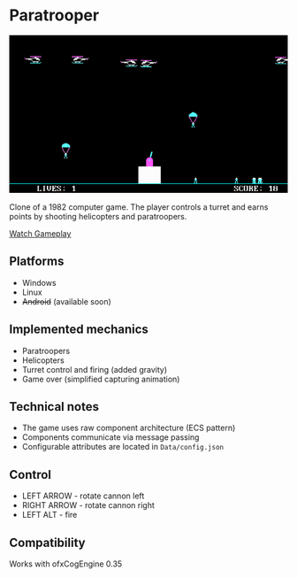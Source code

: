 Paratrooper
===================
![logo](Data/screenshot.png)

Clone of a 1982 computer game. The player controls a turret and earns points by shooting helicopters and paratroopers.

<a href="http://www.youtube.com/watch?feature=player_embedded&v=32I-xNd4JNg
" target="_blank">Watch Gameplay</a>

## Platforms
* Windows
* Linux
* <del>Android</del> (available soon)

## Implemented mechanics
* Paratroopers
* Helicopters
* Turret control and firing (added gravity)
* Game over (simplified capturing animation)

## Technical notes
* The game uses raw component architecture (ECS pattern)
* Components communicate via message passing
* Configurable attributes are located in <code>Data/config.json</code>

## Control
* LEFT ARROW - rotate cannon left
* RIGHT ARROW - rotate cannon right
* LEFT ALT - fire

## Compatibility

Works with ofxCogEngine 0.35

